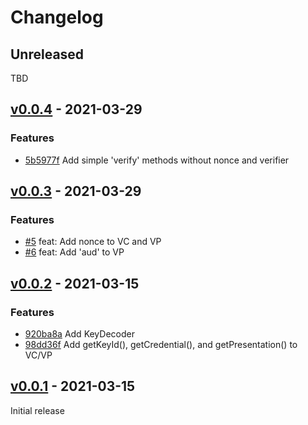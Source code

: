 # Changelog

## Unreleased

TBD


## [v0.0.4](https://github.com/medibloc/vc-java/releases/tag/v0.0.4) - 2021-03-29

### Features

- [5b5977f](https://github.com/medibloc/vc-java/commit/5b5977f2af7156a65a98d17c3089b828c8e10276) Add simple 'verify' methods without nonce and verifier


## [v0.0.3](https://github.com/medibloc/vc-java/releases/tag/v0.0.3) - 2021-03-29

### Features

- [\#5](https://github.com/medibloc/vc-java/pull/5) feat: Add nonce to VC and VP
- [\#6](https://github.com/medibloc/vc-java/pull/6) feat: Add 'aud' to VP


## [v0.0.2](https://github.com/medibloc/vc-java/releases/tag/v0.0.2) - 2021-03-15

### Features

- [920ba8a](https://github.com/medibloc/vc-java/commit/920ba8ae66213a63e0982cca0bf40c15f674ff7a) Add KeyDecoder
- [98dd36f](https://github.com/medibloc/vc-java/commit/98dd36f380cb5087b6021c5446d16752ff9b192d) Add getKeyId(), getCredential(), and getPresentation() to VC/VP


## [v0.0.1](https://github.com/medibloc/vc-java/releases/tag/v0.0.1) - 2021-03-15

Initial release
